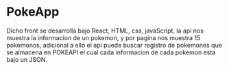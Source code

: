 # PokeApp

Dicho front se desarrolla bajo React, HTML, css, javaScript, la api nos muestra la informacion de un pokemon, y por pagina nos muestra 15 pokemonos, adicional a ello el api puede buscar registro de pokemones que se almacena en POKEAPI el cual cada informacion de cada pokemon esta bajo un JSON.
